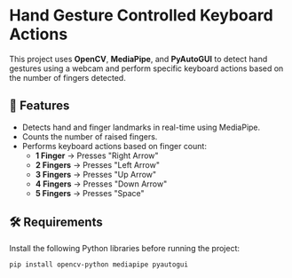 # Hand Gesture Controlled Keyboard Actions

This project uses **OpenCV**, **MediaPipe**, and **PyAutoGUI** to detect hand gestures using a webcam and perform specific keyboard actions based on the number of fingers detected.

## 📌 Features
- Detects hand and finger landmarks in real-time using MediaPipe.
- Counts the number of raised fingers.
- Performs keyboard actions based on finger count:
  - **1 Finger** → Presses "Right Arrow"
  - **2 Fingers** → Presses "Left Arrow"
  - **3 Fingers** → Presses "Up Arrow"
  - **4 Fingers** → Presses "Down Arrow"
  - **5 Fingers** → Presses "Space"

## 🛠️ Requirements
Install the following Python libraries before running the project:

```bash
pip install opencv-python mediapipe pyautogui
